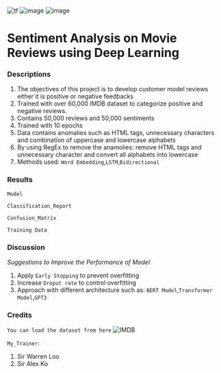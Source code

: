 
  <a><img alt='tf' src="https://img.shields.io/badge/TensorFlow-FF6F00?style=for-the-badge&logo=tensorflow&logoColor=white"></a>
  <a><img alt = 'image' src="https://img.shields.io/badge/Spyder%20Ide-FF0000?style=for-the-badge&logo=spyder%20ide&logoColor=white"></a>
  <a><img alt = 'image' src="https://img.shields.io/badge/Python-14354C?style=for-the-badge&logo=python&logoColor=white"></a>
 
 
# Sentiment Analysis on Movie Reviews using Deep Learning

### Descriptions
1) The objectives of this project is to develop customer model reviews either it is positive or negative feedbacks
2) Trained with over 60,000 IMDB dataset to categorize positive and negative reviews.
3) Contains 50,000 reviews and 50,000 sentiments
4) Trained with 10 epochs
5) Data contains anomalies such as HTML tags, unnecessary characters and combination of uppercase and lowercase alphabets
6) By using RegEx to remove the anamolies: remove HTML tags and unnecessary character and convert all alphabets into lowercase
7) Methods used: `Word Embedding`,`LSTM`,`Bidirectional`

### Results
`Model`

`Classification_Report`

`Confusion_Matrix`

`Training Data`

### Discussion
*Suggestions to Improve the Performance of Model*
1) Apply `Early Stopping` to prevent overfitting
2) Increase `Droput rate` to control overfitting
3) Approach with different architecture such as: `BERT Model`,`Transformer Model`,`GPT3`

### Credits
`You can load the dataset from here`
![IMDB]("https://raw.githubusercontent.com/Ankit152/IMDB-sentiment-analysis/master/IMDB-Dataset.csv")

`My_Trainer`: 
1) Sir Warren Loo
2) Sir Alex Ko
